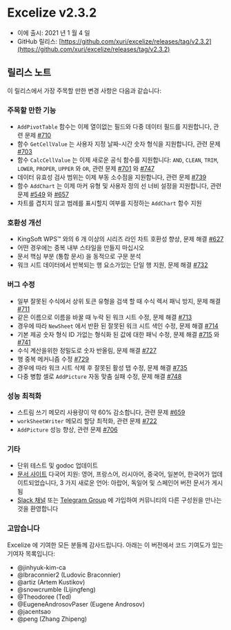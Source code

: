 # Excelize v2.3.2

* 이에 출시: 2021 년 1 월 4 일
* GitHub 릴리스: [https://github.com/xuri/excelize/releases/tag/v2.3.2](https://github.com/xuri/excelize/releases/tag/v2.3.2)

## 릴리스 노트

이 릴리스에서 가장 주목할 만한 변경 사항은 다음과 같습니다:

### 주목할 만한 기능

* `AddPivotTable` 함수는 이제 열이없는 필드와 다중 데이터 필드를 지원합니다, 관련 문제 [#710](https://github.com/xuri/excelize/issues/710)
* 함수 `GetCellValue` 는 사용자 지정 날짜-시간 숫자 형식을 지원합니다, 관련 문제 [#703](https://github.com/xuri/excelize/issues/703)
* 함수 `CalcCellValue` 는 이제 새로운 공식 함수를 지원합니다: `AND`, `CLEAN`, `TRIM`, `LOWER`, `PROPER`, `UPPER` 와 `OR`, 관련 문제 [#701](https://github.com/xuri/excelize/issues/701) 와 [#747](https://github.com/xuri/excelize/issues/747)
* 데이터 유효성 검사 범위는 이제 부동 소수점을 지원합니다, 관련 문제 [#739](https://github.com/xuri/excelize/issues/739)
* 함수 `AddChart` 는 이제 마커 유형 및 사용자 정의 선 너비 설정을 지원합니다, 관련 문제 [#549](https://github.com/xuri/excelize/issues/549) 와 [#657](https://github.com/xuri/excelize/issues/657)
* 차트를 겹치지 않고 범례를 표시할지 여부를 지정하는 `AddChart` 함수 지원

### 호환성 개선

* KingSoft WPS&trade; 와의 6 개 이상의 시리즈 라인 차트 호환성 향상, 문제 해결 [#627](https://github.com/xuri/excelize/issues/627)
* 어떤 경우에는 중복 내부 스타일을 만들지 마십시오
* 문서 핵심 부분 (통합 문서) 을 동적으로 구문 분석
* 워크 시트 데이터에서 반복되는 행 요소가있는 단일 행 지원, 문제 해결 [#732](https://github.com/xuri/excelize/issues/732)

### 버그 수정

* 일부 잘못된 수식에서 상위 토큰 유형을 검색 할 때 수식 렉서 패닉 방지, 문제 해결 [#711](https://github.com/xuri/excelize/issues/711)
* 같은 이름으로 이름을 바꿀 때 누락 된 워크 시트 수정, 문제 해결 [#713](https://github.com/xuri/excelize/issues/713)
* 경우에 따라 `NewSheet` 에서 반환 된 잘못된 워크 시트 색인 수정, 문제 해결 [#714](https://github.com/xuri/excelize/issues/714)
* 기본 제공 숫자 형식 ID 가없는 형식화 된 값에 대한 패닉 수정, 문제 해결 [#715](https://github.com/xuri/excelize/issues/715) 와 [#741](https://github.com/xuri/excelize/issues/741)
* 수식 계산을위한 정밀도로 숫자 반올림, 문제 해결 [#727](https://github.com/xuri/excelize/issues/727)
* 행 중복 메커니즘 수정 [#729](https://github.com/xuri/excelize/issues/729)
* 경우에 따라 워크 시트 삭제 후 잘못된 활성 탭 수정, 문제 해결 [#735](https://github.com/xuri/excelize/issues/735)
* 다중 병합 셀로 `AddPicture` 자동 맞춤 실패 수정, 문제 해결 [#748](https://github.com/xuri/excelize/issues/748)

### 성능 최적화

* 스트림 쓰기 메모리 사용량이 약 60% 감소합니다, 관련 문제 [#659](https://github.com/xuri/excelize/issues/659)
* `workSheetWriter` 메모리 할당 최적화, 관련 문제 [#722](https://github.com/xuri/excelize/issues/722)
* `AddPicture` 성능 향상, 관련 문제 [#706](https://github.com/xuri/excelize/issues/706)

### 기타

* 단위 테스트 및 godoc 업데이트
* [문서 사이트](https://xuri.me/excelize) 다국어 지원: 영어, 프랑스어, 러시아어, 중국어, 일본어, 한국어가 업데이트되었습니다, 3 가지 새로운 언어: 아랍어, 독일어 및 스페인어 버전 문서가 게시 됨
* [Slack 채널](https://join.slack.com/t/xuri/shared_invite/zt-eriqdkeo-wV04zcCdBiiZveFgY86Wzw) 또는 [Telegram Group](https://t.me/excelize) 에 가입하여 커뮤니티의 다른 구성원을 만나는 것을 환영합니다

### 고맙습니다

Excelize 에 기여한 모든 분들께 감사드립니다. 아래는 이 버전에서 코드 기여도가 있는 기여자 목록입니다:

* @jinhyuk-kim-ca
* @lbraconnier2 (Ludovic Braconnier)
* @artiz (Artem Kustikov)
* @snowcrumble (Lijingfeng)
* @Theodoree (Ted)
* @EugeneAndrosovPaser (Eugene Androsov)
* @jacentsao
* @peng (Zhang Zhipeng)
